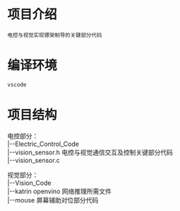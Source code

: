 
# 项目介绍
    电控与视觉实现镖架制导的关键部分代码
 
# 编译环境
    vscode
 
# 项目结构
电控部分：  
|--Electric_Control_Code  
    |--vision_sensor.h	  电控与视觉通信交互及控制关键部分代码  
    |--vision_sensor.c  
  
视觉部分：  
|--Vision_Code  
    |--katrin openvino  网络推理所需文件  
    |--mouse  屏幕辅助对位部分代码  